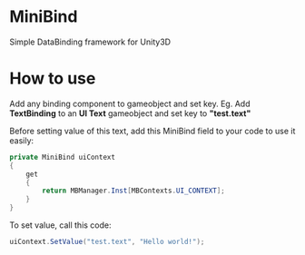 # MiniBind
Simple DataBinding framework for Unity3D

# How to use
Add any binding component to gameobject and set key. Eg. Add <b>TextBinding</b> to an <b>UI Text</b> gameobject and set key to <b>"test.text"</b>

Before setting value of this text, add this MiniBind field to your code to use it easily:

```csharp
private MiniBind uiContext
{
    get
	{
		return MBManager.Inst[MBContexts.UI_CONTEXT];
	}
}
```

To set value, call this code:


```csharp
uiContext.SetValue("test.text", "Hello world!");
```
